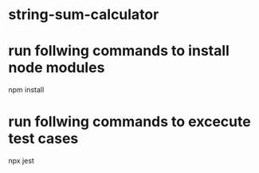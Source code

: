 # string-sum-calculator

# run follwing commands to install node modules

npm install

# run follwing commands to excecute test cases

npx jest
